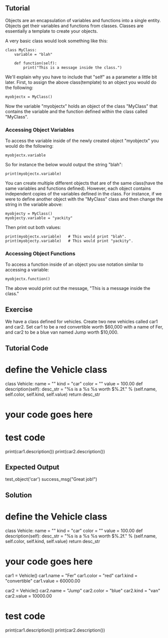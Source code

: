 Tutorial
-----------------

Objects are an encapsulation of variables and functions into a single entity. Objects get their variables and functions from classes. Classes are essentially a template to create your objects.

A very basic class would look something like this:

    class MyClass:
        variable = "blah"

        def function(self):
            print("This is a message inside the class.")

We'll explain why you have to include that "self" as a parameter a little bit later.  First, to assign the above class(template) to an object you would do the following:

    myobjectx = MyClass()

Now the variable "myobjectx" holds an object of the class "MyClass" that contains the variable and the function defined within the class called "MyClass".

### Accessing Object Variables

To access the variable inside of the newly created object "myobjectx" you would do the following:

    myobjectx.variable

So for instance the below would output the string "blah":

    print(myobjectx.variable)

You can create multiple different objects that are of the same class(have the same variables and functions defined).  However, each object contains independent copies of the variables defined in the class.  For instance, if we were to define another object with the "MyClass" class and then change the string in the variable above:

    myobjecty = MyClass()
    myobjecty.variable = "yackity"

Then print out both values:

    print(myobjectx.variable)   # This would print "blah".
    print(myobjecty.variable)   # This would print "yackity".

### Accessing Object Functions

To access a function inside of an object you use notation similar to accessing a variable:

    myobjectx.function()

The above would print out the message, "This is a message inside the class."


Exercise
--------

We have a class defined for vehicles. Create two new vehicles called car1 and car2.
Set car1 to be a red convertible worth $60,000 with a name of Fer,
and car2 to be a blue van named Jump worth $10,000.

Tutorial Code
-------------

# define the Vehicle class
class Vehicle:
    name = ""
    kind = "car"
    color = ""
    value = 100.00
    def description(self):
        desc_str = "%s is a %s %s worth $%.2f." % (self.name, self.color, self.kind, self.value)
        return desc_str
# your code goes here

# test code
print(car1.description())
print(car2.description())

Expected Output
---------------

test_object('car')
success_msg("Great job!")

Solution
--------

# define the Vehicle class
class Vehicle:
    name = ""
    kind = "car"
    color = ""
    value = 100.00
    def description(self):
        desc_str = "%s is a %s %s worth $%.2f." % (self.name, self.color, self.kind, self.value)
        return desc_str

# your code goes here
car1 = Vehicle()
car1.name = "Fer"
car1.color = "red"
car1.kind = "convertible"
car1.value = 60000.00

car2 = Vehicle()
car2.name = "Jump"
car2.color = "blue"
car2.kind = "van"
car2.value = 10000.00

# test code
print(car1.description())
print(car2.description())
